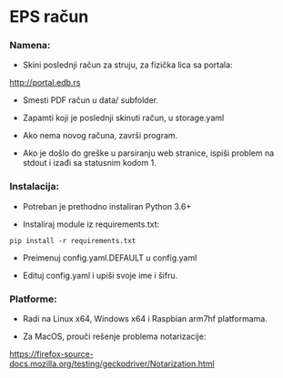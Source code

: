 # EPS račun


### Namena:

- Skini poslednji račun za struju, za fizička lica sa portala:

http://portal.edb.rs

- Smesti PDF račun u data/ subfolder.

- Zapamti koji je poslednji skinuti račun, u storage.yaml

- Ako nema novog računa, završi program.

- Ako je došlo do greške u parsiranju web stranice, ispiši problem na stdout i izađi sa statusnim kodom 1.

### Instalacija:

- Potreban je prethodno instaliran Python 3.6+

- Instaliraj module iz requirements.txt:

```
pip install -r requirements.txt
```

- Preimenuj config.yaml.DEFAULT u config.yaml

- Edituj config.yaml i upiši svoje ime i šifru.

### Platforme:

- Radi na Linux x64, Windows x64 i Raspbian arm7hf platformama.

- Za MacOS, prouči rešenje problema notarizacije:

https://firefox-source-docs.mozilla.org/testing/geckodriver/Notarization.html
